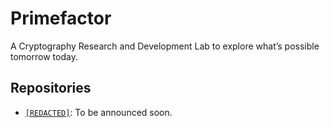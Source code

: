 # Primefactor

A Cryptography Research and Development Lab to explore what’s possible tomorrow today.

## Repositories

- [`[REDACTED]`](./): To be announced soon.
